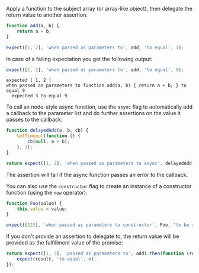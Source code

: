 Apply a function to the subject array (or array-like object), then delegate the return value to another assertion.

```js
function add(a, b) {
    return a + b;
}

expect([1, 2], 'when passed as parameters to', add, 'to equal', 3);
```

In case of a failing expectation you get the following output:

```js
expect([1, 2], 'when passed as parameters to', add, 'to equal', 9);
```

```output
expected [ 1, 2 ]
when passed as parameters to function add(a, b) { return a + b; } to equal 9
  expected 3 to equal 9
```

To call an node-style async function, use the `async` flag to automatically
add a callback to the parameter list and do further assertions on the value it
passes to the callback.

```javascript
function delayedAdd(a, b, cb) {
    setTimeout(function () {
        cb(null, a + b);
    }, 1);
}

return expect([1, 2], 'when passed as parameters to async', delayedAdd, 'to equal', 3);
```

The assertion will fail if the async function passes an error to the callback.

You can also use the `constructor` flag to create an instance of a constructor
function (using the `new` operator):

```javascript
function Foo(value) {
    this.value = value;
}

expect([123], 'when passed as parameters to constructor', Foo, 'to be a', Foo);
```

If you don't provide an assertion to delegate to, the return value will be provided
as the fulfillment value of the promise:

```js
return expect([1, 3], 'passed as parameters to', add).then(function (result) {
    expect(result, 'to equal', 4);
});
```
